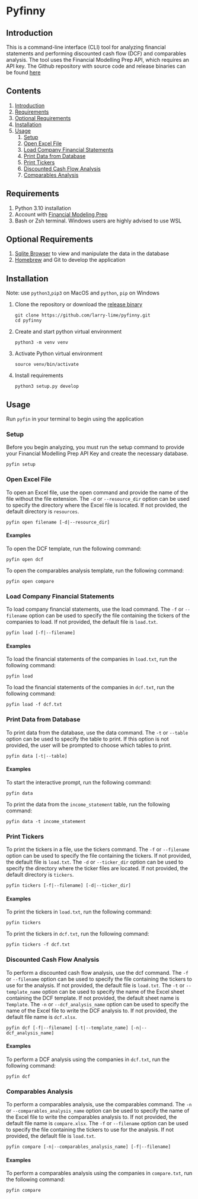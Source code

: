 # Pyfinny

## Introduction
This is a command-line interface (CLI) tool for analyzing financial statements and performing discounted cash flow (DCF) and comparables analysis. The tool uses the Financial Modelling Prep API, which requires an API key. The Github repository with source code and release binaries can be found [here](https://github.com/larry-lime/pyfinny)

## Contents
1. [Introduction](#introduction)
2. [Requirements](#requirements)
3. [Optional Requirements](#optional-requirements)
4. [Installation](#installation)
5. [Usage](#usage)
    1. [Setup](#setup)
    2. [Open Excel File](#open-excel-file)
    3. [Load Company Financial Statements](#load-company-financial-statements)
    4. [Print Data from Database](#print-data-from-database)
    5. [Print Tickers](#print-tickers)
    6. [Discounted Cash Flow Analysis](#discounted-cash-flow-analysis)
    7. [Comparables Analysis](#comparables-analysis)

## Requirements
1. Python 3.10 installation
2. Account with [Financial Modeling Prep](https://site.financialmodelingprep.com/)
3. Bash or Zsh terminal. Windows users are highly advised to use WSL

## Optional Requirements
1. [Sqlite Browser](https://sqlitebrowser.org/) to view and manipulate the data in the database
2. [Homebrew](https://brew.sh/) and Git to develop the application

## Installation
Note: use `python3`,`pip3` on MacOS and `python`, `pip` on Windows
1. Clone the repository or download the [release binary](https://github.com/larry-lime/pyfinny/releases/download/v1.0.0/pyfinny-1.0.0.zip)
    ```shell
    git clone https://github.com/larry-lime/pyfinny.git
    cd pyfinny
    ```
2. Create and start python virtual environment
    ```shell
    python3 -m venv venv
    ```
3. Activate Python virtual environment
    ```shell
    source venv/bin/activate
    ```
4. Install requirements
    ```shell
    python3 setup.py develop
    ```
## Usage
Run `pyfin` in your terminal to begin using the application
### Setup

Before you begin analyzing, you must run the setup command to provide your Financial Modelling Prep API Key and create the necessary database.
```shell
pyfin setup
```

### Open Excel File

To open an Excel file, use the open command and provide the name of the file without the file extension. The `-d` or `--resource_dir` option can be used to specify the directory where the Excel file is located. If not provided, the default directory is `resources`.
```shell
pyfin open filename [-d|--resource_dir]
```
#### Examples
To open the DCF template, run the following command:
```shell
pyfin open dcf
```
To open the comparables analysis template, run the following command:
```shell
pyfin open compare
```

### Load Company Financial Statements

To load company financial statements, use the load command. The `-f` or `--filename` option can be used to specify the file containing the tickers of the companies to load. If not provided, the default file is `load.txt`.
```shell
pyfin load [-f|--filename]
```
#### Examples
To load the financial statements of the companies in `load.txt`, run the following command:
```shell
pyfin load
```
To load the financial statements of the companies in `dcf.txt`, run the following command:
```shell
pyfin load -f dcf.txt
```

### Print Data from Database

To print data from the database, use the data command. The `-t` or `--table` option can be used to specify the table to print. If this option is not provided, the user will be prompted to choose which tables to print.

```
pyfin data [-t|--table]
```
#### Examples
To start the interactive prompt, run the following command:
```shell
pyfin data
```

To print the data from the `income_statement` table, run the following command:
```shell
pyfin data -t income_statement
```

### Print Tickers

To print the tickers in a file, use the tickers command. The `-f` or `--filename` option can be used to specify the file containing the tickers. If not provided, the default file is `load.txt`. The `-d` or `--ticker_dir` option can be used to specify the directory where the ticker files are located. If not provided, the default directory is `tickers`.
```shell
pyfin tickers [-f|--filename] [-d|--ticker_dir]
```
#### Examples
To print the tickers in `load.txt`, run the following command:
```shell
pyfin tickers
```
To print the tickers in `dcf.txt`, run the following command:
```shell
pyfin tickers -f dcf.txt
```


### Discounted Cash Flow Analysis

To perform a discounted cash flow analysis, use the dcf command. The `-f` or `--filename` option can be used to specify the file containing the tickers to use for the analysis. If not provided, the default file is `load.txt`. The `-t` or `--template_name` option can be used to specify the name of the Excel sheet containing the DCF template. If not provided, the default sheet name is `Template`. The `-n` or `--dcf_analysis_name` option can be used to specify the name of the Excel file to write the DCF analysis to. If not provided, the default file name is `dcf.xlsx`.
```shell
pyfin dcf [-f|--filename] [-t|--template_name] [-n|--dcf_analysis_name]
```
#### Examples
To perform a DCF analysis using the companies in `dcf.txt`, run the following command:
```shell
pyfin dcf
```


### Comparables Analysis

To perform a comparables analysis, use the comparables command. The `-n` or `--comparables_analysis_name` option can be used to specify the name of the Excel file to write the comparables analysis to. If not provided, the default file name is `compare.xlsx`. The `-f` or `--filename` option can be used to specify the file containing the tickers to use for the analysis. If not provided, the default file is `load.txt`.

```shell
pyfin compare [-n|--comparables_analysis_name] [-f|--filename]
```
#### Examples
To perform a comparables analysis using the companies in `compare.txt`, run the following command:
```shell
pyfin compare
```

